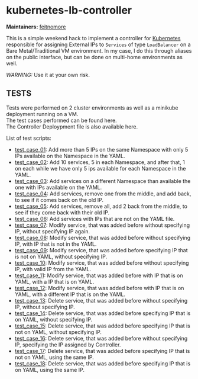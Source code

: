 # kubernetes-lb-controller


**Maintainers:** [feitnomore](https://github.com/feitnomore/)

This is a simple weekend hack to implement a controller for [Kubernetes](https://kubernetes.io) responsible for assigning External IPs to `Services` of type `LoadBalancer` on a Bare Metal/Traditional VM environment.
In my case, I do this through aliases on the public interface, but can be done on multi-home environments as well.

*WARNING:* Use it at your own risk.

## TESTS

Tests were performed on 2 cluster environments as well as a minikube deployment running on a VM.  
The test cases performed can be found here.  
The Controller Deploypment file is also available here.  
  
List of test scripts:

* [test_case_01](https://github.com/feitnomore/kubernetes-lb-controller/tree/master/test/test_case_01): Add more than 5 IPs on the same Namespace with only 5 IPs available on the Namespace in the YAML.  
* [test_case_02](https://github.com/feitnomore/kubernetes-lb-controller/tree/master/test/test_case_02): Add 10 services, 5 in each Namespace, and after that, 1 on each while we have only 5 ips available for each Namespace in the YAML.  
* [test_case_03](https://github.com/feitnomore/kubernetes-lb-controller/tree/master/test/test_case_03): Add services on a different Namespace than available the one with IPs available on the YAML.  
* [test_case_04](https://github.com/feitnomore/kubernetes-lb-controller/tree/master/test/test_case_04): Add services, remove one from the middle, and add back, to see if it comes back on the old IP.  
* [test_case_05](https://github.com/feitnomore/kubernetes-lb-controller/tree/master/test/test_case_05): Add services, remove all, add 2 back from the middle, to see if they come back with their old IP.  
* [test_case_06](https://github.com/feitnomore/kubernetes-lb-controller/tree/master/test/test_case_06): Add services with IPs that are not on the YAML file.  
* [test_case_07](https://github.com/feitnomore/kubernetes-lb-controller/tree/master/test/test_case_07): Modify service, that was added before without specifying IP, without specifying IP again.  
* [test_case_08](https://github.com/feitnomore/kubernetes-lb-controller/tree/master/test/test_case_08): Modify service, that was added before without specifying IP, with IP that is not in the YAML.  
* [test_case_09](https://github.com/feitnomore/kubernetes-lb-controller/tree/master/test/test_case_09): Modify service, that was added before specifying IP that is not on YAML, without specifying IP.  
* [test_case_10](https://github.com/feitnomore/kubernetes-lb-controller/tree/master/test/test_case_10): Modify service, that was added before without specifying IP, with valid IP from the YAML.  
* [test_case_11](https://github.com/feitnomore/kubernetes-lb-controller/tree/master/test/test_case_11): Modify service, that was added before with IP that is on YAML, with a IP that is on YAML.  
* [test_case_12](https://github.com/feitnomore/kubernetes-lb-controller/tree/master/test/test_case_12): Modify service, that was added before with IP that is on YAML, with a different IP that is on the YAML.  
* [test_case_13](https://github.com/feitnomore/kubernetes-lb-controller/tree/master/test/test_case_13): Delete service, that was added before without specifying IP, without specifying IP.  
* [test_case_14](https://github.com/feitnomore/kubernetes-lb-controller/tree/master/test/test_case_14): Delete service, that was added before specifying IP that is on YAML, without specifying IP.  
* [test_case_15](https://github.com/feitnomore/kubernetes-lb-controller/tree/master/test/test_case_15): Delete service, that was added before specifying IP that is not on YAML, without specifying IP.  
* [test_case_16](https://github.com/feitnomore/kubernetes-lb-controller/tree/master/test/test_case_16): Delete service, that was added before without specifying IP, specifying the IP assigned by Controller.  
* [test_case_17](https://github.com/feitnomore/kubernetes-lb-controller/tree/master/test/test_case_17): Delete service, that was added before specifying IP that is not on YAML, using the same IP.  
* [test_case_18](https://github.com/feitnomore/kubernetes-lb-controller/tree/master/test/test_case_18): Delete service, that was added before specifying IP that is on YAML, using the same IP.  

